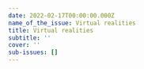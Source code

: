 ```yaml
---
date: 2022-02-17T00:00:00.000Z
name_of_the_issue: Virtual realities
title: Virtual realities
subtitle: ''
cover: ''
sub-issues: []
---
```


